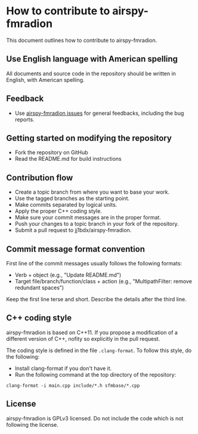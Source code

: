 # How to contribute to airspy-fmradion

This document outlines how to contribute to airspy-fmradion.

## Use English language with American spelling

All documents and source code in the repository should be written in English, with American spelling.

## Feedback

* Use [airspy-fmradion issues](https://github.com/jj1bdx/airspy-fmradion/issues) for general feedbacks, including the bug reports.

## Getting started on modifying the repository

* Fork the repository on GitHub
* Read the README.md for build instructions

## Contribution flow

* Create a topic branch from where you want to base your work. 
* Use the tagged branches as the starting point.
* Make commits separated by logical units.
* Apply the proper C++ coding style.
* Make sure your commit messages are in the proper format.
* Push your changes to a topic branch in your fork of the repository.
* Submit a pull request to jj1bdx/airspy-fmradion.

## Commit message format convention

First line of the commit messages usually follows the following formats:

* Verb + object (e.g., "Update README.md")
* Target file/branch/function/class + action (e.g., "MultipathFilter: remove redundant spaces")

Keep the first line terse and short. Describe the details after the third line.

## C++ coding style

airspy-fmradion is based on C++11. If you propose a modification of a different version of C++, nofity so explicitly in the pull request.

The coding style is defined in the file `.clang-format`. To follow this style, do the following:

* Install clang-format if you don't have it.
* Run the following command at the top directory of the repository:

```
clang-format -i main.cpp include/*.h sfmbase/*.cpp
```

## License

airspy-fmradion is GPLv3 licensed. Do not include the code which is not following the license.
